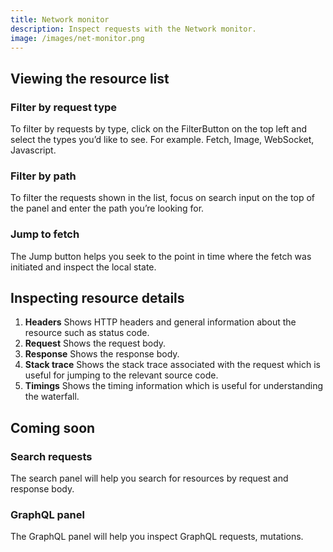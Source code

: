 ```yaml
---
title: Network monitor
description: Inspect requests with the Network monitor.
image: /images/net-monitor.png
---
```


## Viewing the resource list

### Filter by request type

To filter by requests by type, click on the FilterButton on the top left and select the types you’d like to see. For example. Fetch, Image, WebSocket, Javascript.

### Filter by path

To filter the requests shown in the list, focus on search input on the top of the panel and enter the path you’re looking for.

### Jump to fetch

The Jump button helps you seek to the point in time where the fetch was initiated and inspect the local state.

## Inspecting resource details

1.  **Headers** Shows HTTP headers and general information about the resource such as status code.
2.  **Request** Shows the request body.
3.  **Response** Shows the response body.
4.  **Stack trace** Shows the stack trace associated with the request which is useful for jumping to the relevant source code.
5.  **Timings** Shows the timing information which is useful for understanding the waterfall.

## Coming soon

### Search requests

The search panel will help you search for resources by request and response body.

### GraphQL panel

The GraphQL panel will help you inspect GraphQL requests, mutations.
